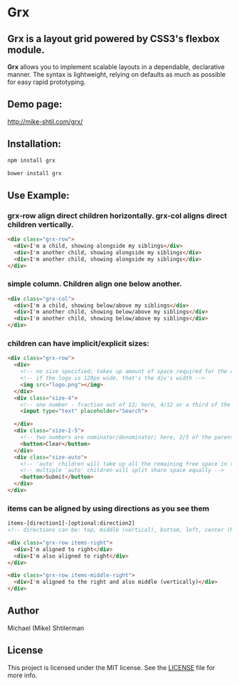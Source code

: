 # Grx
## Grx is a layout grid powered by CSS3's flexbox module.

**Grx** allows you to implement scalable layouts in a dependable, declarative manner. The syntax is lightweight, relying on defaults as much as possible for easy rapid prototyping.

## Demo page:
http://mike-shtil.com/grx/

## Installation:
```bash
npm install grx
```
```bash
bower install grx
```

## Use Example:
### grx-row align direct children horizontally. grx-col aligns direct children vertically.
```html
<div class="grx-row">
  <div>I'm a child, showing alongside my siblings</div>
  <div>I'm another child, showing alongside my siblings</div>
  <div>I'm another child, showing alongside my siblings</div>
</div>
```
### simple column. Children align one below another.
```html
<div class="grx-col">
  <div>I'm a child, showing below/above my siblings</div>
  <div>I'm another child, showing below/above my siblings</div>
  <div>I'm another child, showing below/above my siblings</div>
</div>
```

### children can have implicit/explicit sizes:
```html
<div class="grx-row">
  <div>
    <!-- no size specified; takes up amount of space required for the content space. -->
    <!-- if the logo is 128px wide, that's the div's width -->
    <img src="logo.png"></img>
  </div>
  <div class="size-4">
    <!-- one number - fraction out of 12; here, 4/12 or a third of the parent width -->
    <input type="text" placeholder="Search">

  </div>
  <div class="size-2-5">
    <!-- two numbers are nominator/denominator; here, 2/5 of the parent width -->
    <button>Clear</button>
  </div>
  <div class="size-auto">
    <!-- 'auto' children will take up all the remaining free space in the parent -->
    <!-- multiple 'auto' children will split share space equally -->
    <button>Submit</button>
  </div>
</div>
```
### items can be aligned by using directions as you see them
```html
items-[direction1]-[optional:direction2]
<!-- directions can be: top, middle (vertical), bottom, left, center (horizontal), right -->
```
```html
<div class="grx-row items-right">
  <div>I'm aligned to right</div>
  <div>I'm also aligned to right</div>
</div>
```
```html
<div class="grx-row items-middle-right">
  <div>I'm aligned to the right and also middle (vertically)</div>
</div>
```

## Author
Michael (Mike) Shtilerman

## License
This project is licensed under the MIT license. See the [LICENSE](LICENSE) file for more info.
